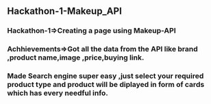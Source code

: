 ## Hackathon-1-Makeup_API
### Hackathon-1=>Creating a page using Makeup-API
### Achhievements=>Got all the data from the API like brand ,product name,image ,price,buying link.
### Made Search engine super easy ,just select your required product type and product will be diplayed in form of cards which has every needful info.
